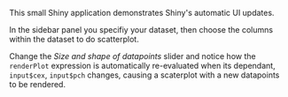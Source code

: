 This small Shiny application demonstrates Shiny's automatic UI updates. 

In the sidebar panel you specifiy your dataset, then choose the columns within the dataset to do scatterplot. 


Change  the *Size and shape of datapoints* slider and notice how the `renderPlot` expression is automatically re-evaluated when its dependant, `input$cex`, `input$pch` changes, causing a scaterplot with a new datapoints to be rendered.
